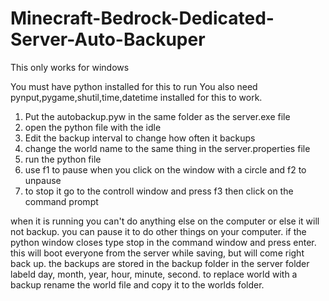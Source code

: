 # Minecraft-Bedrock-Dedicated-Server-Auto-Backuper
This only works for windows

You must have python installed for this to run
You also need pynput,pygame,shutil,time,datetime installed for this to work.

1. Put the autobackup.pyw in the same folder as the server.exe file
2. open the python file with the idle 
3. Edit the backup interval to change how often it backups 
4. change the world name to the same thing in the server.properties file
5. run the python file
6. use f1 to pause when you click on the window with a circle and f2 to unpause
7. to stop it go to the controll window and press f3 then click on the command prompt

when it is running you can't do anything else on the computer or else it will not backup.
you can pause it to do other things on your computer.
if the python window closes type stop in the command window and press enter.
this will boot everyone from the server while saving, but will come right back up.
the backups are stored in the backup folder in the server folder labeld day, month, year, hour, minute, second.
to replace world with a backup rename the world file and copy it to the worlds folder.
